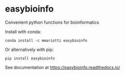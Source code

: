 # easybioinfo
Convenient python functions for bioinformatics

Install with conda:

``conda install -c mmariotti easybioinfo``

Or alternatively with pip:

``pip install easybioinfo``

See documentation at https://easybioinfo.readthedocs.io/
